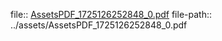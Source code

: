 file:: [AssetsPDF_1725126252848_0.pdf](../assets/AssetsPDF_1725126252848_0.pdf)
file-path:: ../assets/AssetsPDF_1725126252848_0.pdf
